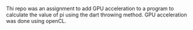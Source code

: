 Thi repo was an assignment to add GPU acceleration to a program to calculate the value of pi using the dart throwing method. GPU acceleration was done using openCL.
